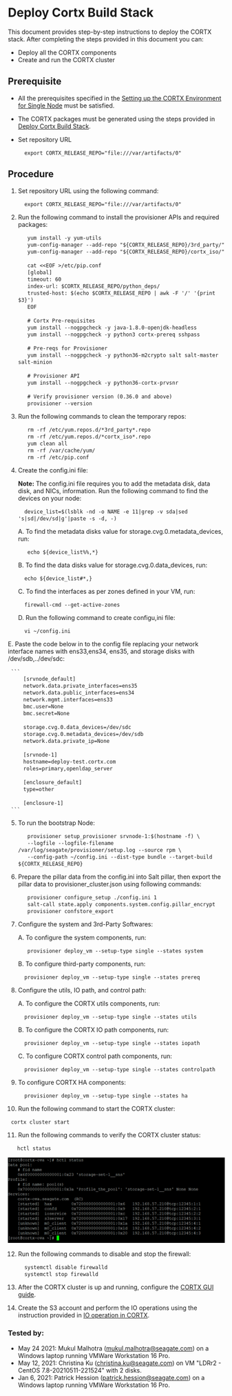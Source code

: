 # Deploy Cortx Build Stack

This document provides step-by-step instructions to deploy the CORTX stack. After completing the steps provided in this document you can:

  - Deploy all the CORTX components
  - Create and run the CORTX cluster


## Prerequisite

- All the prerequisites specified in the [Setting up the CORTX Environment for Single Node]() must be satisfied.

- The CORTX packages must be generated using the steps provided in [Deploy Cortx Build Stack](https://github.com/Seagate/cortx/blob/main/doc/Release_Build_Creation.rst).

- Set repository URL

   ```
     export CORTX_RELEASE_REPO="file:///var/artifacts/0"
   ```

## Procedure

1. Set repository URL using the following command:

   ```
     export CORTX_RELEASE_REPO="file:///var/artifacts/0"   
   ```

2. Run the following command to install the provisioner APIs and required packages:

   ```
      yum install -y yum-utils
      yum-config-manager --add-repo "${CORTX_RELEASE_REPO}/3rd_party/"
      yum-config-manager --add-repo "${CORTX_RELEASE_REPO}/cortx_iso/"

      cat <<EOF >/etc/pip.conf
      [global]
      timeout: 60
      index-url: $CORTX_RELEASE_REPO/python_deps/
      trusted-host: $(echo $CORTX_RELEASE_REPO | awk -F '/' '{print $3}')
      EOF

      # Cortx Pre-requisites
      yum install --nogpgcheck -y java-1.8.0-openjdk-headless
      yum install --nogpgcheck -y python3 cortx-prereq sshpass

      # Pre-reqs for Provisioner
      yum install --nogpgcheck -y python36-m2crypto salt salt-master salt-minion

      # Provisioner API
      yum install --nogpgcheck -y python36-cortx-prvsnr

      # Verify provisioner version (0.36.0 and above)
      provisioner --version
   ```

3. Run the following commands to clean the temporary repos:

   ```
      rm -rf /etc/yum.repos.d/*3rd_party*.repo
      rm -rf /etc/yum.repos.d/*cortx_iso*.repo
      yum clean all
      rm -rf /var/cache/yum/
      rm -rf /etc/pip.conf
   ```

4. Create the config.ini file:

     **Note:** The config.ini file requires you to add the metadata disk, data disk, and NICs, information. Run the following command to find the devices on your node:

    ```
      device_list=$(lsblk -nd -o NAME -e 11|grep -v sda|sed 's|sd|/dev/sd|g'|paste -s -d, -)
    ```

   A. To find the metadata disks value for storage.cvg.0.metadata_devices, run:

     ```  
        echo ${device_list%%,*}
     ```

   B. To find the data disks value for storage.cvg.0.data_devices, run:

      ```
        echo ${device_list#*,}
      ```

   C. To find the interfaces as per zones defined in your VM, run:

      ```
        firewall-cmd --get-active-zones
      ```

   D. Run the following command to create configu,ini file:

      ```
        vi ~/config.ini
      ```

  E. Paste the code below in to the config file replacing your network interface names with ens33,ens34, ens35, and storage disks with /dev/sdb,../dev/sdc:

     ```
         [srvnode_default]
         network.data.private_interfaces=ens35
         network.data.public_interfaces=ens34
         network.mgmt.interfaces=ens33
         bmc.user=None
         bmc.secret=None

         storage.cvg.0.data_devices=/dev/sdc
         storage.cvg.0.metadata_devices=/dev/sdb
         network.data.private_ip=None

         [srvnode-1]
         hostname=deploy-test.cortx.com
         roles=primary,openldap_server

         [enclosure_default]
         type=other

         [enclosure-1]
     ```

5. To run the bootstrap Node:

   ```
      provisioner setup_provisioner srvnode-1:$(hostname -f) \
      --logfile --logfile-filename /var/log/seagate/provisioner/setup.log --source rpm \
      --config-path ~/config.ini --dist-type bundle --target-build ${CORTX_RELEASE_REPO}
   ```

6. Prepare the pillar data from the config.ini into Salt pillar, then export the pillar data to provisioner_cluster.json using following commands:

   ```
      provisioner configure_setup ./config.ini 1
      salt-call state.apply components.system.config.pillar_encrypt
      provisioner confstore_export
   ```

7. Configure the system and 3rd-Party Softwares:

   A. To configure the system components, run:

     ```
        provisioner deploy_vm --setup-type single --states system
     ```

   B. To configure third-party components, run:

     ```
       provisioner deploy_vm --setup-type single --states prereq
     ```

8. Configure the utils, IO path, and control path:

   A. To configure the CORTX utils components, run:

     ```
       provisioner deploy_vm --setup-type single --states utils
     ```

   B. To configure the CORTX IO path components, run:

     ```
       provisioner deploy_vm --setup-type single --states iopath
     ```

   C. To configure CORTX control path components, run:

     ```
       provisioner deploy_vm --setup-type single --states controlpath
     ```

9. To configure CORTX HA components:

   ```
     provisioner deploy_vm --setup-type single --states ha
   ```

10. Run the following command to start the CORTX cluster:

   ```
    cortx cluster start
   ```

11. Run the following commands to verify the CORTX cluster status:

   ```
      hctl status
   ```
   ![CORTX Cluster](images/hctl_status_output.png)

12. Run the following commands to disable and stop the firewall:

    ```
      systemctl disable firewalld
      systemctl stop firewalld
    ```

13. After the CORTX cluster is up and running, configure the [CORTX GUI guide](https://github.com/Seagate/cortx/blob/main/doc/Preboarding_and_Onboarding.rst).

14. Create the S3 account and perform the IO operations using the instruction provided in [IO operation in CORTX](https://github.com/Seagate/cortx/blob/main/doc/testing_io.rst).


### Tested by:

- May 24 2021: Mukul Malhotra (mukul.malhotra@seagate.com) on a Windows laptop running VMWare Workstation 16 Pro.
- May 12, 2021: Christina Ku (christina.ku@seagate.com) on VM "LDRr2 - CentOS 7.8-20210511-221524" with 2 disks.
- Jan 6, 2021: Patrick Hession (patrick.hession@seagate.com) on a Windows laptop running VMWare Workstation 16 Pro.
